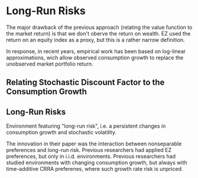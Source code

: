 # Long-Run Risks

The major drawback of the previous approach (relating the value function to the market return) is that we don't oberve the return on wealth. EZ used the return on an equity index as a proxy, but this is a rather narrow definition.

In response, in recent years, empirical work has been based on log-linear approximations, wich allow observed consumption growth to replace the unobserved market portfolio return. 

## Relating Stochastic Discount Factor to the Consumption Growth

## Long-Run Risks

Environment featuring "long-run risk", i.e. a persistent changes in consumption growth and stochastic volatility. 

The innovation in their paper was the interaction between nonseparable preferences and long-run risk. Previous researchers had applied EZ preferences, but only in i.i.d. environments. Previous researchers had studied environments with changing consumption growth, but always with time-additive CRRA preferenes, where such growth rate risk is unpriced.

